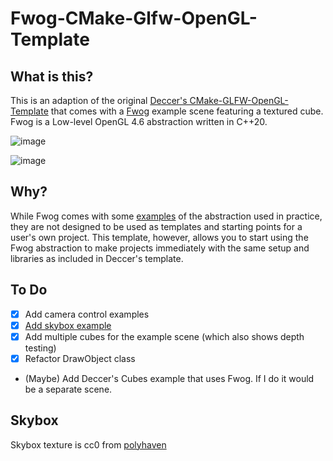# Fwog-CMake-Glfw-OpenGL-Template

## What is this?

This is an adaption of the original [Deccer's CMake-GLFW-OpenGL-Template](https://github.com/deccer/CMake-Glfw-OpenGL-Template) that comes with a [Fwog](https://github.com/JuanDiegoMontoya/Fwog) example scene featuring a textured cube. Fwog is a Low-level OpenGL 4.6 abstraction written in C++20.

![image](https://github.com/ClementineAccount/Fwog-CMake-Glfw-OpenGL-Template/assets/26779639/b3979187-e28a-4000-a5f3-09003cb1a70c)

![image](https://github.com/ClementineAccount/Fwog-CMake-Glfw-OpenGL-Template/assets/26779639/9dd37cd5-3100-44f9-b647-4a5e10d53d15)


## Why?

While Fwog comes with some [examples](https://github.com/JuanDiegoMontoya/Fwog/tree/main/example) of the abstraction used in practice, they are not designed to be used as templates and starting points for a user's own project. This template, however, allows you to start using the Fwog abstraction to make projects immediately with the same setup and libraries as included in Deccer's template.

## To Do

- [x] Add camera control examples
- [x]  [Add skybox example](https://github.com/ClementineAccount/Fwog-CMake-Glfw-OpenGL-Template/issues/2)
- [x] Add multiple cubes for the example scene (which also shows depth testing)
- [x] Refactor DrawObject class
- (Maybe) Add Deccer's Cubes example that uses Fwog. If I do it would be a separate scene.

## Skybox

Skybox texture is cc0 from [polyhaven](https://polyhaven.com/a/industrial_sunset_02)
